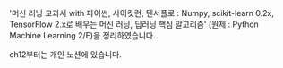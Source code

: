'머신 러닝 교과서 with 파이썬, 사이킷런, 텐서플로 : Numpy, scikit-learn 0.2x, TensorFlow 2.x로 배우는 머신 러닝, 딥러닝 핵심 알고리즘'
(원제 : Python Machine Learning 2/E)을 정리하였습니다.

ch12부터는 개인 노션에 있습니다. 
